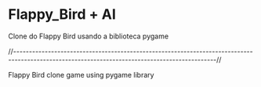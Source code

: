 # Flappy_Bird + AI
Clone do Flappy Bird usando a biblioteca pygame<p>
//----------------------------------------------------------------------------------------------------------------------------------------------//<p>
Flappy Bird clone game using pygame library
